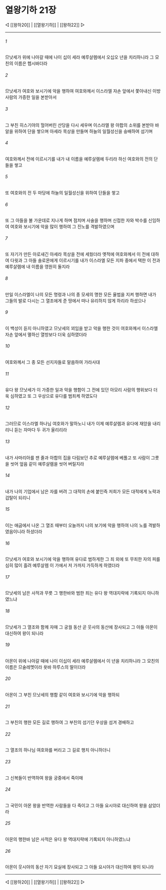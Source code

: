 # 열왕기하 21장

◁ [[왕하20]] | [[열왕기하]] | [[왕하22]] ▷
***

###### 1
므낫세가 위에 나아갈 때에 나이 십이 세라 예루살렘에서 오십오 년을 치리하니라 그 모친의 이름은 헵시바더라

###### 2
므낫세가 여호와 보시기에 악을 행하여 여호와께서 이스라엘 자손 앞에서 쫓아내신 이방 사람의 가증한 일을 본받아서

###### 3
그 부친 히스기야의 헐어버린 산당을 다시 세우며 이스라엘 왕 아합의 소위를 본받아 바알을 위하여 단을 쌓으며 아세라 목상을 만들며 하늘의 일월성신을 숭배하여 섬기며

###### 4
여호와께서 전에 이르시기를 내가 내 이름을 예루살렘에 두리라 하신 여호와의 전의 단들을 쌓고

###### 5
또 여호와의 전 두 마당에 하늘의 일월성신을 위하여 단들을 쌓고

###### 6
또 그 아들을 불 가운데로 지나게 하며 점치며 사술을 행하며 신접한 자와 박수를 신임하여 여호와 보시기에 악을 많이 행하여 그 진노를 격발하였으며

###### 7
또 자기가 만든 아로새긴 아세라 목상을 전에 세웠더라 옛적에 여호와께서 이 전에 대하여 다윗과 그 아들 솔로몬에게 이르시기를 내가 이스라엘 모든 지파 중에서 택한 이 전과 예루살렘에 내 이름을 영원히 둘지라

###### 8
만일 이스라엘이 나의 모든 명령과 나의 종 모세의 명한 모든 율법을 지켜 행하면 내가 그들의 발로 다시는 그 열조에게 준 땅에서 떠나 유리하지 않게 하리라 하셨으나

###### 9
이 백성이 듣지 아니하였고 므낫세의 꾀임을 받고 악을 행한 것이 여호와께서 이스라엘 자손 앞에서 멸하신 열방보다 더욱 심하였더라

###### 10
여호와께서 그 종 모든 선지자들로 말씀하여 가라사대

###### 11
유다 왕 므낫세가 이 가증한 일과 악을 행함이 그 전에 있던 아모리 사람의 행위보다 더욱 심하였고 또 그 우상으로 유다를 범죄케 하였도다

###### 12
그러므로 이스라엘 하나님 여호와가 말하노니 내가 이제 예루살렘과 유다에 재앙을 내리리니 듣는 자마다 두 귀가 울리리라

###### 13
내가 사마리아를 잰 줄과 아합의 집을 다림보던 추로 예루살렘에 베풀고 또 사람이 그릇을 씻어 엎음 같이 예루살렘을 씻어 버릴지라

###### 14
내가 나의 기업에서 남은 자를 버려 그 대적의 손에 붙인즉 저희가 모든 대적에게 노략과 겁탈이 되리니

###### 15
이는 애굽에서 나온 그 열조 때부터 오늘까지 나의 보기에 악을 행하여 나의 노를 격발하였음이니라 하셨더라

###### 16
므낫세가 여호와 보시기에 악을 행하여 유다로 범하게한 그 죄 외에 또 무죄한 자의 피를 심히 많이 흘려 예루살렘 이 가에서 저 가까지 가득하게 하였더라

###### 17
므낫세의 남은 사적과 무릇 그 행한바와 범한 죄는 유다 왕 역대지략에 기록되지 아니하였느냐

###### 18
므낫세가 그 열조와 함께 자매 그 궁궐 동산 곧 웃사의 동산에 장사되고 그 아들 아몬이 대신하여 왕이 되니라

###### 19
아몬이 위에 나아갈 때에 나이 이십이 세라 예루살렘에서 이 년을 치리하니라 그 모친의 이름은 므술레멧이라 욧바 하루스의 딸이더라

###### 20
아몬이 그 부친 므낫세의 행함 같이 여호와 보시기에 악을 행하되

###### 21
그 부친의 행한 모든 길로 행하여 그 부친의 섬기던 우상을 섬겨 경배하고

###### 22
그 열조의 하나님 여호와를 버리고 그 길로 행치 아니하더니

###### 23
그 신복들이 반역하여 왕을 궁중에서 죽이매

###### 24
그 국민이 아몬 왕을 반역한 사람들을 다 죽이고 그 아들 요시야로 대신하여 왕을 삼았더라

###### 25
아몬의 행한바 남은 사적은 유다 왕 역대지략에 기록되지 아니하였느냐

###### 26
아몬이 웃시야의 동산 자기 묘실에 장사되고 그 아들 요시야가 대신하여 왕이 되니라

***
◁ [[왕하20]] | [[열왕기하]] | [[왕하22]] ▷